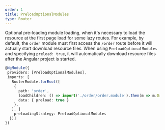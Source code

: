 ```yaml
---
order: 1
title: PreloadOptionalModules
type: Router
---
```


Optional pre-loading module loading, when it's necessary to load the resource at the first page load for some lazy routes. For example, by default, the `order` module must first access the `/order` route before it will actually start download resource files. When using `PreloadOptionalModules` and specifying `preload: true`, it will automatically download resource files after the Angular project is started.

```ts
@NgModule({
 providers: [PreloadOptionalModules],
 imports: [
   RouterModule.forRoot([
    {
      path: 'order',
      loadChildren: () => import('./order/order.module').then(m => m.OrderModule),
      data: { preload: true }
    },
   ], { 
    preloadingStrategy: PreloadOptionalModules
  })]
})
```
